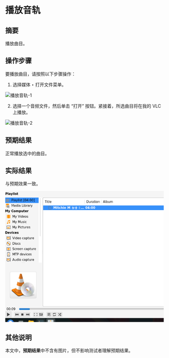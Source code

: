 # 播放音轨

## 摘要

播放曲目。

## 操作步骤

要播放曲目，请按照以下步骤操作：

1. 选择媒体 ‣ 打开文件菜单。

![播放音轨-1](./img/播放音轨-1.png)

2. 选择一个音频文件，然后单击 “打开” 按钮。紧接着，所选曲目将在我的 VLC 上播放。

![播放音轨-2](./img/播放音轨-2.png)

## 预期结果

正常播放选中的曲目。

## 实际结果

与预期效果一致。

![播放音轨-3](./img/播放音轨-3.png)

## 其他说明

本文中，**预期结果**中不含有图片，但不影响测试者理解预期结果。
